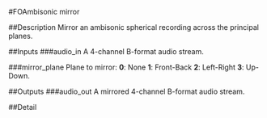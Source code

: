 #FOAmbisonic mirror

##Description
Mirror an ambisonic spherical recording across the principal planes.

##Inputs
###audio_in
A 4-channel B-format audio stream.

###mirror_plane
Plane to mirror:
**0**: None
**1**: Front-Back
**2**: Left-Right
**3**: Up-Down.

##Outputs
###audio_out
A mirrored 4-channel B-format audio stream.

##Detail


